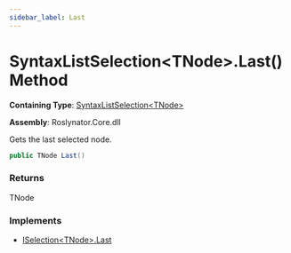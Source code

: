 ```yaml
---
sidebar_label: Last
---
```


# SyntaxListSelection&lt;TNode&gt;\.Last\(\) Method

**Containing Type**: [SyntaxListSelection&lt;TNode&gt;](../index.md)

**Assembly**: Roslynator\.Core\.dll

  
Gets the last selected node\.

```csharp
public TNode Last()
```

### Returns

TNode

### Implements

* [ISelection&lt;TNode&gt;.Last](../../ISelection-1/Last/index.md)
